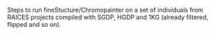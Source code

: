 Steps to run fineStucture/Chromopainter on a set of individuals from RAICES projects compiled with SGDP, HGDP and 1KG (already filtered, flipped and so on).
